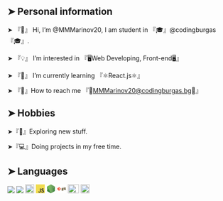 <h2>➤ Personal information</h2>

➤ 『👋』 Hi, I’m @MMMarinov20, I am student in 『🎓』@codingburgas『🎓』. 

➤ 『💡』 I’m interested in 『🖥️Web Developing, Front-end🖥️』

➤ 『📄』 I’m currently learning 『⚛️React.js⚛️』

➤ 『📩』How to reach me 『📜MMMarinov20@codingburgas.bg📜』

<h2>➤ Hobbies</h2>

➤『🎩』Exploring new stuff.

➤『💻』Doing projects in my free time.

<h2> ➤ Languages</h2>



![](https://...Dark.png)    ![](https://...Ocean.png)
<img src="https://raw.githubusercontent.com/isocpp/logos/master/cpp_logo.png" width="20" height="20" display = "inline-block" />
<img src="https://github.com/voodootikigod/logo.js/blob/master/js.png" width="20" height="20" display = "inline-block" />
<img src="https://raw.githubusercontent.com/github/explore/80688e429a7d4ef2fca1e82350fe8e3517d3494d/topics/nodejs/nodejs.png" width="20" height="20" display = "inline-block" />
<img src="https://raw.githubusercontent.com/github/explore/80688e429a7d4ef2fca1e82350fe8e3517d3494d/topics/git/git.png" width="20" height="20" display = "inline-block" />
<img src="https://upload.wikimedia.org/wikipedia/commons/thumb/a/a7/React-icon.svg/1200px-React-icon.svg.png" width="25" height="20" display = "inline-block" />
<img src="https://upload.wikimedia.org/wikipedia/commons/thumb/c/cf/Angular_full_color_logo.svg/1200px-Angular_full_color_logo.svg.png" width="20" height="20" display = "inline-block" />

<h1></h1>
